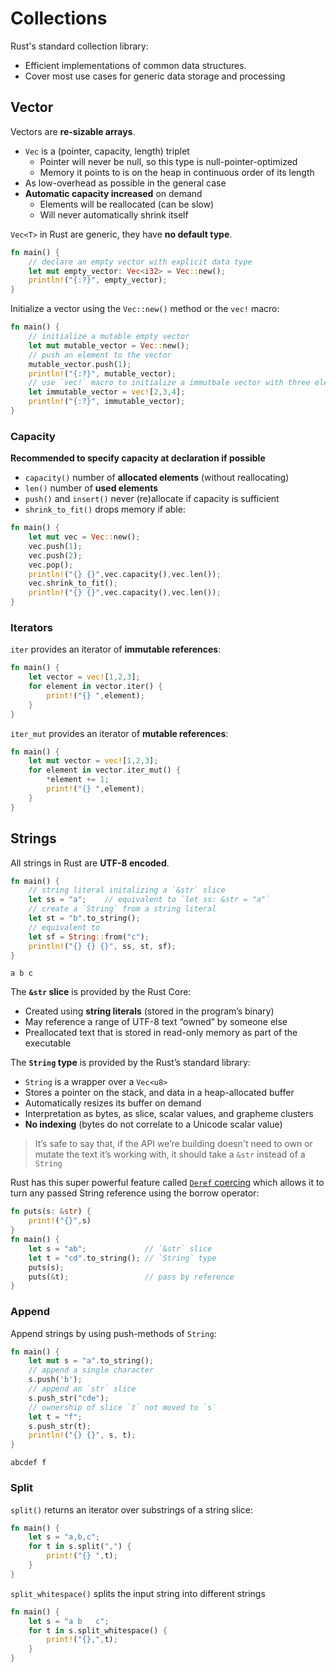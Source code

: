 # Collections

Rust's standard collection library:

* Efficient implementations of common data structures.
* Cover most use cases for generic data storage and processing

## Vector

Vectors are **re-sizable arrays**.

* `Vec` is a (pointer, capacity, length) triplet
  - Pointer will never be null, so this type is null-pointer-optimized
  - Memory it points to is on the heap in continuous order of its length
* As low-overhead as possible in the general case
* **Automatic capacity increased** on demand
  - Elements will be reallocated (can be slow)
  - Will never automatically shrink itself

`Vec<T>` in Rust are generic, they have **no default type**.

```rust
fn main() {
    // declare an empty vector with explicit data type
    let mut empty_vector: Vec<i32> = Vec::new();
    println!("{:?}", empty_vector);
}
```

Initialize a vector using the `Vec::new()` method or the `vec!` macro:

```rust
fn main() {
    // initialize a mutable empty vector
    let mut mutable_vector = Vec::new();
    // push an element to the vector
    mutable_vector.push(1);
    println!("{:?}", mutable_vector);
    // use `vec!` macro to initialize a immutbale vector with three elements
    let immutable_vector = vec![2,3,4];
    println!("{:?}", immutable_vector);
}
```

### Capacity

**Recommended to specify capacity at declaration if possible**

* `capacity()` number of **allocated elements** (without reallocating)
* `len()` number of **used elements**
* `push()` and `insert()` never (re)allocate if capacity is sufficient
* `shrink_to_fit()` drops memory if able:

```rust
fn main() {
    let mut vec = Vec::new();
    vec.push(1);
    vec.push(2);
    vec.pop();
    println!("{} {}",vec.capacity(),vec.len());
    vec.shrink_to_fit();
    println!("{} {}",vec.capacity(),vec.len());
}
```

### Iterators

`iter` provides an iterator of **immutable references**:

```rust
fn main() {
    let vector = vec![1,2,3];
    for element in vector.iter() {
        print!("{} ",element);
    }
}
```

`iter_mut` provides an iterator of **mutable references**:

```rust
fn main() {
    let mut vector = vec![1,2,3];
    for element in vector.iter_mut() {
        *element += 1;
        print!("{} ",element);
    }
}
```

## Strings

All strings in Rust are **UTF-8 encoded**.

```rust
fn main() {
    // string literal initalizing a `&str` slice
    let ss = "a";    // equivalent to `let ss: &str = "a"`
    // create a `String` from a string literal
    let st = "b".to_string();
    // equivalent to
    let sf = String::from("c");
    println!("{} {} {}", ss, st, sf);
}
```
```
a b c
```

The **`&str` slice** is provided by the Rust Core:

* Created using **string literals** (stored in the program’s binary)
* May reference a range of UTF-8 text “owned” by someone else
* Preallocated text that is stored in read-only memory as part of the executable

The **`String` type** is provided by the Rust’s standard library:

* `String` is a wrapper over a `Vec<u8>`
* Stores a pointer on the stack, and data in a heap-allocated buffer
* Automatically resizes its buffer on demand
* Interpretation as bytes, as slice, scalar values, and grapheme clusters
* **No indexing** (bytes do not correlate to a Unicode scalar value)

> It’s safe to say that, if the API we’re building doesn't need to own or mutate
> the text it’s working with, it should take a `&str` instead of a `String`

Rust has this super powerful feature called [`Deref` coercing][deref] which
allows it to turn any passed String reference using the borrow operator:

[deref]: https://doc.rust-lang.org/std/ops/trait.Deref.html#more-on-deref-coercion

```rust
fn puts(s: &str) {
    print!("{}",s)
}
fn main() {
    let s = "ab";             // `&str` slice
    let t = "cd".to_string(); // `String` type
    puts(s);
    puts(&t);                 // pass by reference
}
```

### Append

Append strings by using push-methods of `String`:

```rust
fn main() {
    let mut s = "a".to_string();
    // append a single character
    s.push('b');
    // append an `str` slice
    s.push_str("cde");
    // ownership of slice `t` not moved to `s`
    let t = "f";
    s.push_str(t);
    println!("{} {}", s, t);
}
```
```
abcdef f
```

### Split

`split()` returns an iterator over substrings of a string slice:

```rust
fn main() {
    let s = "a,b,c";
    for t in s.split(",") {
        print!("{} ",t);
    }
}
```

`split_whitespace()` splits the input string into different strings

```rust
fn main() {
    let s = "a b   c";
    for t in s.split_whitespace() {
        print!("{},",t);
    }
}
```



